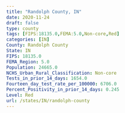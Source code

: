 ```yaml
---
title: "Randolph County, IN"
date: 2020-11-24
draft: false
type: county
tags: [FIPS:18135.0,FEMA:5.0,Non-core,Red]
categories: [IN]
County: Randolph County
State: IN
FIPS: 18135.0
FEMA_Region: 5.0
Population: 24665.0
NCHS_Urban_Rural_Classification: Non-core
Tests_in_prior_14_days: 1654.0
Fourteen_day_test_rate_per_100000: 6706.0
Percent_Positivity_in_prior_14_days: 0.245
Level: Red
url: /states/IN/randolph-county
---
```




